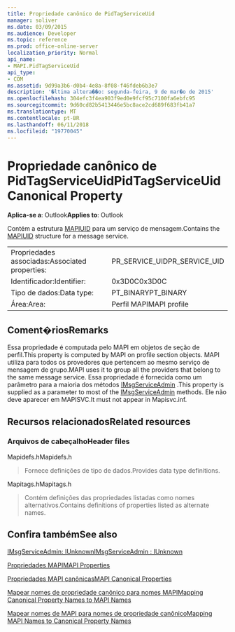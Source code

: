 ```yaml
---
title: Propriedade canônico de PidTagServiceUid
manager: soliver
ms.date: 03/09/2015
ms.audience: Developer
ms.topic: reference
ms.prod: office-online-server
localization_priority: Normal
api_name:
- MAPI.PidTagServiceUid
api_type:
- COM
ms.assetid: 9d99a3b6-d0b4-4e8a-8f08-f46fdeb6b3e7
description: '�ltima altera��o: segunda-feira, 9 de mar�o de 2015'
ms.openlocfilehash: 304efc3f4ea903f9ed0e9fcf95c7100fa6ebfc95
ms.sourcegitcommit: 9d60cd82b5413446e5bc8ace2cd689f683fb41a7
ms.translationtype: MT
ms.contentlocale: pt-BR
ms.lasthandoff: 06/11/2018
ms.locfileid: "19770045"
---
```

# <a name="pidtagserviceuid-canonical-property"></a><span data-ttu-id="2c727-103">Propriedade canônico de PidTagServiceUid</span><span class="sxs-lookup"><span data-stu-id="2c727-103">PidTagServiceUid Canonical Property</span></span>

  
  
<span data-ttu-id="2c727-104">**Aplica-se a**: Outlook</span><span class="sxs-lookup"><span data-stu-id="2c727-104">**Applies to**: Outlook</span></span> 
  
<span data-ttu-id="2c727-105">Contém a estrutura [MAPIUID](mapiuid.md) para um serviço de mensagem.</span><span class="sxs-lookup"><span data-stu-id="2c727-105">Contains the [MAPIUID](mapiuid.md) structure for a message service.</span></span> 
  
|||
|:-----|:-----|
|<span data-ttu-id="2c727-106">Propriedades associadas:</span><span class="sxs-lookup"><span data-stu-id="2c727-106">Associated properties:</span></span>  <br/> |<span data-ttu-id="2c727-107">PR_SERVICE_UID</span><span class="sxs-lookup"><span data-stu-id="2c727-107">PR_SERVICE_UID</span></span>  <br/> |
|<span data-ttu-id="2c727-108">Identificador:</span><span class="sxs-lookup"><span data-stu-id="2c727-108">Identifier:</span></span>  <br/> |<span data-ttu-id="2c727-109">0x3D0C</span><span class="sxs-lookup"><span data-stu-id="2c727-109">0x3D0C</span></span>  <br/> |
|<span data-ttu-id="2c727-110">Tipo de dados:</span><span class="sxs-lookup"><span data-stu-id="2c727-110">Data type:</span></span>  <br/> |<span data-ttu-id="2c727-111">PT_BINARY</span><span class="sxs-lookup"><span data-stu-id="2c727-111">PT_BINARY</span></span>  <br/> |
|<span data-ttu-id="2c727-112">Área:</span><span class="sxs-lookup"><span data-stu-id="2c727-112">Area:</span></span>  <br/> |<span data-ttu-id="2c727-113">Perfil MAPI</span><span class="sxs-lookup"><span data-stu-id="2c727-113">MAPI profile</span></span>  <br/> |
   
## <a name="remarks"></a><span data-ttu-id="2c727-114">Coment�rios</span><span class="sxs-lookup"><span data-stu-id="2c727-114">Remarks</span></span>

<span data-ttu-id="2c727-115">Essa propriedade é computada pelo MAPI em objetos de seção de perfil.</span><span class="sxs-lookup"><span data-stu-id="2c727-115">This property is computed by MAPI on profile section objects.</span></span> <span data-ttu-id="2c727-116">MAPI utiliza para todos os provedores que pertencem ao mesmo serviço de mensagem de grupo.</span><span class="sxs-lookup"><span data-stu-id="2c727-116">MAPI uses it to group all the providers that belong to the same message service.</span></span> <span data-ttu-id="2c727-117">Essa propriedade é fornecida como um parâmetro para a maioria dos métodos [IMsgServiceAdmin](imsgserviceadminiunknown.md) .</span><span class="sxs-lookup"><span data-stu-id="2c727-117">This property is supplied as a parameter to most of the [IMsgServiceAdmin](imsgserviceadminiunknown.md) methods.</span></span> <span data-ttu-id="2c727-118">Ele não deve aparecer em MAPISVC.</span><span class="sxs-lookup"><span data-stu-id="2c727-118">It must not appear in Mapisvc.inf.</span></span> 
  
## <a name="related-resources"></a><span data-ttu-id="2c727-119">Recursos relacionados</span><span class="sxs-lookup"><span data-stu-id="2c727-119">Related resources</span></span>

### <a name="header-files"></a><span data-ttu-id="2c727-120">Arquivos de cabeçalho</span><span class="sxs-lookup"><span data-stu-id="2c727-120">Header files</span></span>

<span data-ttu-id="2c727-121">Mapidefs.h</span><span class="sxs-lookup"><span data-stu-id="2c727-121">Mapidefs.h</span></span>
  
> <span data-ttu-id="2c727-122">Fornece definições de tipo de dados.</span><span class="sxs-lookup"><span data-stu-id="2c727-122">Provides data type definitions.</span></span>
    
<span data-ttu-id="2c727-123">Mapitags.h</span><span class="sxs-lookup"><span data-stu-id="2c727-123">Mapitags.h</span></span>
  
> <span data-ttu-id="2c727-124">Contém definições das propriedades listadas como nomes alternativos.</span><span class="sxs-lookup"><span data-stu-id="2c727-124">Contains definitions of properties listed as alternate names.</span></span>
    
## <a name="see-also"></a><span data-ttu-id="2c727-125">Confira também</span><span class="sxs-lookup"><span data-stu-id="2c727-125">See also</span></span>



[<span data-ttu-id="2c727-126">IMsgServiceAdmin: IUnknown</span><span class="sxs-lookup"><span data-stu-id="2c727-126">IMsgServiceAdmin : IUnknown</span></span>](imsgserviceadminiunknown.md)


[<span data-ttu-id="2c727-127">Propriedades MAPI</span><span class="sxs-lookup"><span data-stu-id="2c727-127">MAPI Properties</span></span>](mapi-properties.md)
  
[<span data-ttu-id="2c727-128">Propriedades MAPI canônicas</span><span class="sxs-lookup"><span data-stu-id="2c727-128">MAPI Canonical Properties</span></span>](mapi-canonical-properties.md)
  
[<span data-ttu-id="2c727-129">Mapear nomes de propriedade canônico para nomes MAPI</span><span class="sxs-lookup"><span data-stu-id="2c727-129">Mapping Canonical Property Names to MAPI Names</span></span>](mapping-canonical-property-names-to-mapi-names.md)
  
[<span data-ttu-id="2c727-130">Mapear nomes de MAPI para nomes de propriedade canônico</span><span class="sxs-lookup"><span data-stu-id="2c727-130">Mapping MAPI Names to Canonical Property Names</span></span>](mapping-mapi-names-to-canonical-property-names.md)

